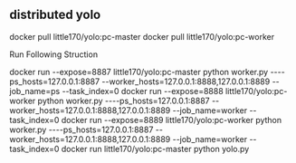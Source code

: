 ## distributed yolo

docker pull little170/yolo:pc-master
docker pull little170/yolo:pc-worker

Run Following Struction

docker run --expose=8887 little170/yolo:pc-master python worker.py ----ps_hosts=127.0.0.1:8887 --worker_hosts=127.0.0.1:8888,127.0.0.1:8889 --job_name=ps --task_index=0 
docker run --expose=8888 little170/yolo:pc-worker python worker.py ----ps_hosts=127.0.0.1:8887 --worker_hosts=127.0.0.1:8888,127.0.0.1:8889 --job_name=worker --task_index=0
docker run --expose=8889 little170/yolo:pc-worker python worker.py ----ps_hosts=127.0.0.1:8887 --worker_hosts=127.0.0.1:8888,127.0.0.1:8889 --job_name=worker --task_index=0 
docker run little170/yolo:pc-master python yolo.py
